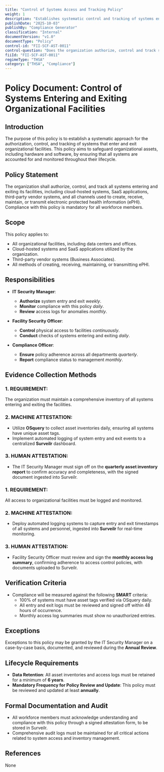 ```yaml
---
title: "Control of Systems Access and Tracking Policy"
weight: 1
description: "Establishes systematic control and tracking of systems entering and exiting organizational facilities to safeguard assets and ensure compliance with ePHI regulations."
publishDate: "2025-10-03"
publishBy: "Compliance Generator"
classification: "Internal"
documentVersion: "v1.0"
documentType: "Policy"
control-id: "FII-SCF-AST-0011"
control-question: "Does the organization authorize, control and track systems entering and exiting organizational facilities?"
fiiId: "FII-SCF-AST-0011"
regimeType: "THSA"
category: ["THSA", "Compliance"]
---
```


# Policy Document: Control of Systems Entering and Exiting Organizational Facilities

## Introduction
The purpose of this policy is to establish a systematic approach for the authorization, control, and tracking of systems that enter and exit organizational facilities. This policy aims to safeguard organizational assets, including hardware and software, by ensuring that all systems are accounted for and monitored throughout their lifecycle.

## Policy Statement
The organization shall authorize, control, and track all systems entering and exiting its facilities, including cloud-hosted systems, SaaS applications, third-party vendor systems, and all channels used to create, receive, maintain, or transmit electronic protected health information (ePHI). Compliance with this policy is mandatory for all workforce members.

## Scope
This policy applies to:
- All organizational facilities, including data centers and offices.
- Cloud-hosted systems and SaaS applications utilized by the organization.
- Third-party vendor systems (Business Associates).
- All methods of creating, receiving, maintaining, or transmitting ePHI.

## Responsibilities
- **IT Security Manager**: 
  - **Authorize** system entry and exit *weekly*.
  - **Monitor** compliance with this policy *daily*.
  - **Review** access logs for anomalies *monthly*.
  
- **Facility Security Officer**: 
  - **Control** physical access to facilities *continuously*.
  - **Conduct** checks of systems entering and exiting *daily*.
  
- **Compliance Officer**: 
  - **Ensure** policy adherence across all departments *quarterly*.
  - **Report** compliance status to management *monthly*.

## Evidence Collection Methods
### 1. REQUIREMENT:
The organization must maintain a comprehensive inventory of all systems entering and exiting the facilities.

### 2. MACHINE ATTESTATION:
- Utilize **OSquery** to collect asset inventories daily, ensuring all systems have unique asset tags.
- Implement automated logging of system entry and exit events to a centralized **Surveilr** dashboard.
  
### 3. HUMAN ATTESTATION:
- The IT Security Manager must sign off on the **quarterly asset inventory report** to confirm accuracy and completeness, with the signed document ingested into Surveilr.

### 1. REQUIREMENT:
All access to organizational facilities must be logged and monitored.

### 2. MACHINE ATTESTATION:
- Deploy automated logging systems to capture entry and exit timestamps of all systems and personnel, ingested into **Surveilr** for real-time monitoring.

### 3. HUMAN ATTESTATION:
- Facility Security Officer must review and sign the **monthly access log summary**, confirming adherence to access control policies, with documents uploaded to Surveilr.

## Verification Criteria
- Compliance will be measured against the following **SMART** criteria:
  - 100% of systems must have asset tags verified via OSquery daily.
  - All entry and exit logs must be reviewed and signed off within 48 hours of occurrence.
  - Monthly access log summaries must show no unauthorized entries.

## Exceptions
Exceptions to this policy may be granted by the IT Security Manager on a case-by-case basis, documented, and reviewed during the **Annual Review**.

## Lifecycle Requirements
- **Data Retention**: All asset inventories and access logs must be retained for a minimum of **6 years**.
- **Mandatory Frequency for Policy Review and Update**: This policy must be reviewed and updated at least **annually**.

## Formal Documentation and Audit
- All workforce members must acknowledge understanding and compliance with this policy through a signed attestation form, to be stored in Surveilr.
- Comprehensive audit logs must be maintained for all critical actions related to system access and inventory management.

## References
None